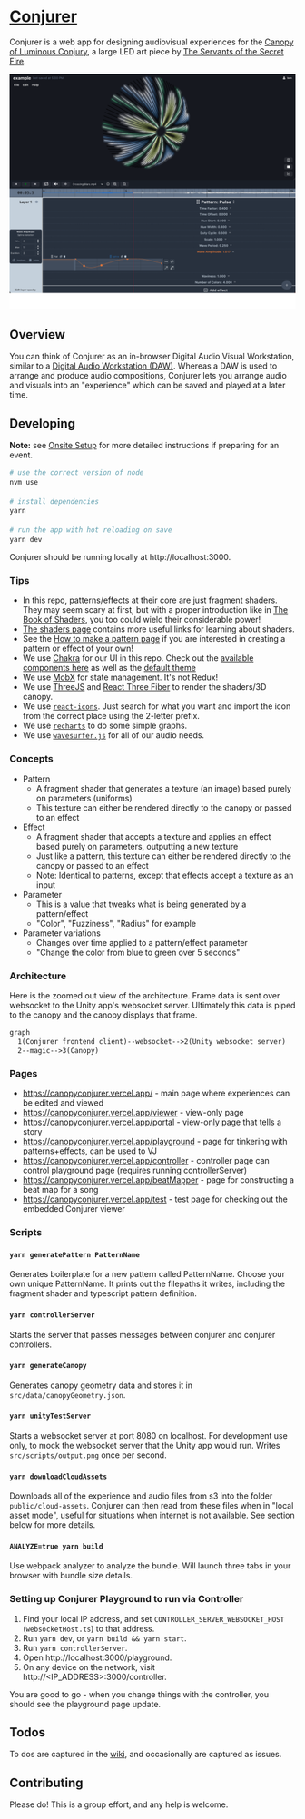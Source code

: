 # [Conjurer](https://canopyconjurer.vercel.app)

Conjurer is a web app for designing audiovisual experiences for the [Canopy of Luminous Conjury](https://se.cretfi.re/canopy/), a large LED art piece by [The Servants of the Secret Fire](https://se.cretfi.re/).

![Conjurer screenshot](public/example.png)

## Overview

You can think of Conjurer as an in-browser Digital Audio Visual Workstation, similar to a [Digital Audio Workstation (DAW)](https://en.wikipedia.org/wiki/Digital_audio_workstation). Whereas a DAW is used to arrange and produce audio compositions, Conjurer lets you arrange audio and visuals into an "experience" which can be saved and played at a later time.

## Developing

**Note:** see [Onsite Setup](ONSITE_SETUP.md) for more detailed instructions if preparing for an event.

```bash
# use the correct version of node
nvm use

# install dependencies
yarn

# run the app with hot reloading on save
yarn dev
```

Conjurer should be running locally at http://localhost:3000.

### Tips

- In this repo, patterns/effects at their core are just fragment shaders. They may seem scary at first, but with a proper introduction like in [The Book of Shaders](https://thebookofshaders.com/), you too could wield their considerable power!
- [The shaders page](docs/shaders.md) contains more useful links for learning about shaders.
- See the [How to make a pattern page](docs/patterns.md) if you are interested in creating a pattern or effect of your own!
- We use [Chakra](https://chakra-ui.com/) for our UI in this repo. Check out the [available components here](https://chakra-ui.com/docs/components) as well as the [default theme](https://chakra-ui.com/docs/styled-system/theme)
- We use [MobX](https://github.com/mobxjs/mobx) for state management. It's not Redux!
- We use [ThreeJS](https://threejs.org/) and [React Three Fiber](https://docs.pmnd.rs/react-three-fiber/getting-started/introduction) to render the shaders/3D canopy.
- We use [`react-icons`](https://react-icons.github.io/react-icons/search). Just search for what you want and import the icon from the correct place using the 2-letter prefix.
- We use [`recharts`](https://recharts.org/en-US/api) to do some simple graphs.
- We use [`wavesurfer.js`](https://wavesurfer-js.org/) for all of our audio needs.

### Concepts

- Pattern
  - A fragment shader that generates a texture (an image) based purely on parameters (uniforms)
  - This texture can either be rendered directly to the canopy or passed to an effect
- Effect
  - A fragment shader that accepts a texture and applies an effect based purely on parameters, outputting a new texture
  - Just like a pattern, this texture can either be rendered directly to the canopy or passed to an effect
  - Note: Identical to patterns, except that effects accept a texture as an input
- Parameter
  - This is a value that tweaks what is being generated by a pattern/effect
  - "Color", "Fuzziness", "Radius" for example
- Parameter variations
  - Changes over time applied to a pattern/effect parameter
  - "Change the color from blue to green over 5 seconds"

### Architecture

Here is the zoomed out view of the architecture. Frame data is sent over websocket to the Unity app's websocket server. Ultimately this data is piped to the canopy and the canopy displays that frame.

```mermaid
graph
  1(Conjurer frontend client)--websocket-->2(Unity websocket server)
  2--magic-->3(Canopy)
```

### Pages

- https://canopyconjurer.vercel.app/ - main page where experiences can be edited and viewed
- https://canopyconjurer.vercel.app/viewer - view-only page
- https://canopyconjurer.vercel.app/portal - view-only page that tells a story
- https://canopyconjurer.vercel.app/playground - page for tinkering with patterns+effects, can be used to VJ
- https://canopyconjurer.vercel.app/controller - controller page can control playground page (requires running controllerServer)
- https://canopyconjurer.vercel.app/beatMapper - page for constructing a beat map for a song
- https://canopyconjurer.vercel.app/test - test page for checking out the embedded Conjurer viewer

### Scripts

#### `yarn generatePattern PatternName`

Generates boilerplate for a new pattern called PatternName. Choose your own unique PatternName. It prints out the filepaths it writes, including the fragment shader and typescript pattern definition.

#### `yarn controllerServer`

Starts the server that passes messages between conjurer and conjurer controllers.

#### `yarn generateCanopy`

Generates canopy geometry data and stores it in `src/data/canopyGeometry.json`.

#### `yarn unityTestServer`

Starts a websocket server at port 8080 on localhost. For development use only, to mock the websocket server that the Unity app would run. Writes `src/scripts/output.png` once per second.

#### `yarn downloadCloudAssets`

Downloads all of the experience and audio files from s3 into the folder `public/cloud-assets`. Conjurer can then read from these files when in "local asset mode", useful for situations when internet is not available. See section below for more details.

#### `ANALYZE=true yarn build`

Use webpack analyzer to analyze the bundle. Will launch three tabs in your browser with bundle size details.

### Setting up Conjurer Playground to run via Controller

1. Find your local IP address, and set `CONTROLLER_SERVER_WEBSOCKET_HOST` (`websocketHost.ts`) to that address.
1. Run `yarn dev`, or `yarn build && yarn start`.
1. Run `yarn controllerServer`.
1. Open http://localhost:3000/playground.
1. On any device on the network, visit http://<IP_ADDRESS>:3000/controller.

You are good to go - when you change things with the controller, you should see the playground page update.

## Todos

To dos are captured in the [wiki](https://github.com/SotSF/conjurer/wiki), and occasionally are captured as issues.

## Contributing

Please do! This is a group effort, and any help is welcome.
